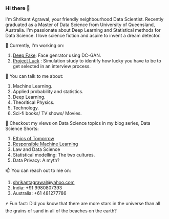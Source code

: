 ### Hi there 👋


I'm Shrikant Agrawal, your friendly neighbourhood Data Scientist. Recently graduated as a Master of Data Science from University of Queensland, Australia. I'm passionate about Deep Learning and Statistical methods for Data Science. I love science fiction and aspire to invent a dream detector. 



🔭 Currently, I'm working on:

1. <a href="https://github.com/agrawal-s/Deepfake_DCGAN/blob/main/DC_GAN_Readme.md" target="_blank" >Deep Fake</a>: Face genrator using DC-GAN.
2. <a href="https://github.com/agrawal-s/Project_Luck" target="_blank" >Project Luck</a> : Simulation study to identify how lucky you have to be to get selected in an interview process.

💬 You can talk to me about:
1. Machine Learning.
2. Applied probability and statistics.
3. Deep Learning.
4. Theoritical Physics.
5. Technology.
6. Sci-fi books/ TV shows/ Movies.

:scroll: Checkout my views on Data Science topics in my blog series, Data Science Shorts:
1. <a href="https://github.com/agrawal-s/DataScienceBlogs/blob/main/Ethics%20of%20Tomorrow%20-%20A%20Data%20Science%20short.ipynb" target="_blank" >Ethics of Tomorrow</a> 
2. <a href="https://github.com/agrawal-s/DataScienceBlogs/blob/main/Responsible%20Statistics%20and%20Machine%20learning.ipynb Responsible Machine Learning" target="_blank" >Responsible Machine Learning</a> 
3. Law and Data Science
4. Statistical modelling: The two cultures.
5. Data Privacy: A myth?


📫 You can reach out to me on:

1. shrikantagrawal@yahoo.com
2. India: +91 9980807393
3. Australia: +61 481277786

⚡ Fun fact: Did you know that there are more stars in the universe than all the grains of sand in all of the beaches on the earth? 


